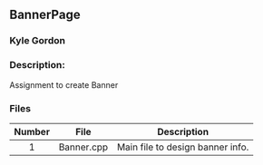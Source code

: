 ## BannerPage
### Kyle Gordon
### Description:

Assignment to create Banner

### Files

|   Number   | File            | Description                                        |
| :---: | --------------- | -------------------------------------------------- |
|   1   | Banner.cpp         | Main file to design banner info.      |

